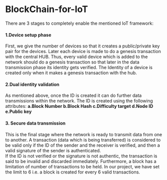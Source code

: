 # BlockChain-for-IoT

There are 3 stages to completely enable the mentioned IoT framework: 

#### 1.Device setup phase 
  First, we give the number of devices so that it creates a public/private key pair for the devices. Later each device is made to do a genesis transaction with the central HUB.
Thus, every valid device which is added to the network should do a genesis transaction so that later in the data transmission phase its identity gets verified. The Identity of a device is created only when it makes a genesis transaction with the hub.

#### 2.Dual identity validation
  As mentioned above, once the ID is created it can do further data transmissions within the network. The ID is created using the following attributes:
  **a.Block Number
  b.Block Hash
  c.Difficulty target
  d.Node ID
  e.Public key**

#### 3. Secure data transmission
This is the final stage where the network is ready to transmit data from one to another. A transaction (data which is being transferred) is considered to be valid only if the ID of the sender and the receiver is verified, and then a valid signature of the sender is authenticated.  
If the ID is not verified or the signature is not authentic, the transaction is said to be invalid and discarded immediately. 
Furthermore, a block has a limitation of number of transactions to be held. In our project, we have set the limit to 6 i.e. a block is created for every 6 valid transactions.
